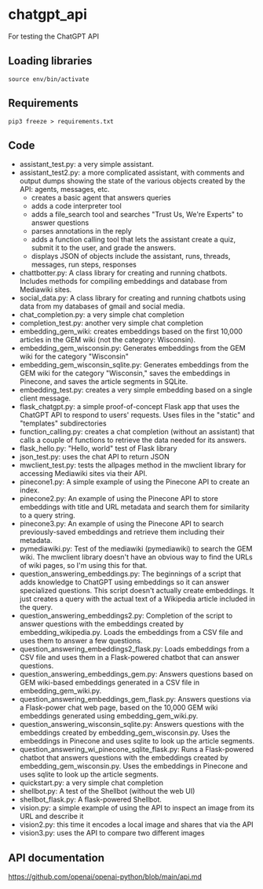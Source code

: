 # chatgpt_api
For testing the ChatGPT API

## Loading libraries
    source env/bin/activate

## Requirements
    pip3 freeze > requirements.txt

## Code
* assistant_test.py: a very simple assistant.
* assistant_test2.py: a more complicated assistant, with comments and output dumps showing the state of the various objects created by the API: agents, messages, etc.
  * creates a basic agent that answers queries
  * adds a code interpreter tool
  * adds a file_search tool and searches "Trust Us, We're Experts" to answer questions
  * parses annotations in the reply
  * adds a function calling tool that lets the assistant create a quiz, submit it to the user, and grade the answers.
  * displays JSON of objects include the assistant, runs, threads, messages, run steps, responses
* chattbotter.py: A class library for creating and running chatbots. Includes methods for compiling embeddings and database from Mediawiki sites.
* social_data.py: A class library for creating and running chatbots using data from my databases of gmail and social media.
* chat_completion.py: a very simple chat completion
* completion_test.py: another very simple chat completion
* embedding_gem_wiki: creates embeddings based on the first 10,000 articles in the GEM wiki (not the category: Wisconsin).
* embedding_gem_wisconsin.py: Generates embeddings from the GEM wiki for the category "Wisconsin"
* embedding_gem_wisconsin_sqlite.py: Generates embeddings from the GEM wiki for the category "Wisconsin," saves the embeddings in Pinecone, and saves the article segments in SQLite.
* embedding_test.py: creates a very simple embedding based on a single client message.
* flask_chatgpt.py: a simple proof-of-concept Flask app that uses the ChatGPT API to respond to users' requests. Uses files in the "static" and "templates" subdirectories
* function_calling.py: creates a chat completion (without an assistant) that calls a couple of functions to retrieve the data needed for its answers.
* flask_hello.py: "Hello, world" test of Flask library
* json_test.py: uses the chat API to return JSON
* mwclient_test.py: tests the allpages method in the mwclient library for accessing Mediawiki sites via their API.
* pinecone1.py: A simple example of using the Pinecone API to create an index.
* pinecone2.py: An example of using the Pinecone API to store embeddings with title and URL metadata and search them for similarity to a query string.
* pinecone3.py: An example of using the Pinecone API to search previously-saved embeddings and retrieve them including their metadata.
* pymediawiki.py: Test of the mediawiki (pymediawiki) to search the GEM wiki. The mwclient library doesn't have an obvious way to find the URLs of wiki pages, so I'm using this for that.
* question_answering_embeddings.py: The beginnings of a script that adds knowledge to ChatGPT using embeddings so it can answer specialized questions. This script doesn't actually create embeddings. It just creates a query with the actual text of a Wikipedia article included in the query.
* question_answering_embeddings2.py: Completion of the script to answer questions with the embeddings created by embedding_wikipedia.py. Loads the embeddings from a CSV file and uses them to answer a few questions.
* question_answering_embeddings2_flask.py: Loads embeddings from a CSV file and uses them in a Flask-powered chatbot that can answer questions.
* question_answering_embeddings_gem.py: Answers questions based on GEM wiki-based embeddings generated in a CSV file in embedding_gem_wiki.py.
* question_answering_embeddings_gem_flask.py: Answers questions via a Flask-power chat web page, based on the 10,000 GEM wiki embeddings generated using embedding_gem_wiki.py.
* question_answering_wisconsin_sqlite.py: Answers questions with the embeddings created by embedding_gem_wisconsin.py. Uses the embeddings in Pinecone and uses sqlite to look up the article segments.
* question_answering_wi_pinecone_sqlite_flask.py: Runs a Flask-powered chatbot that answers questions with the embeddings created by embedding_gem_wisconsin.py. Uses the embeddings in Pinecone and uses sqlite to look up the article segments.
* quickstart.py: a very simple chat completion
* shellbot.py: A test of the Shellbot (without the web UI)
* shellbot_flask.py: A flask-powered Shellbot.
* vision.py: a simple example of using the API to inspect an image from its URL and describe it
* vision2.py: this time it encodes a local image and shares that via the API
* vision3.py: uses the API to compare two different images

## API documentation
https://github.com/openai/openai-python/blob/main/api.md